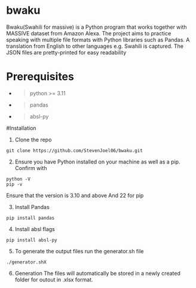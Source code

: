 ﻿# bwaku
Bwaku(Swahili for massive) is a Python program that works together with MASSIVE dataset from Amazon Alexa.
The project aims to practice speaking with multiple file formats with Python libraries such as Pandas. A translation from English to other languages e.g. Swahili is captured. The JSON files are pretty-printed for easy readability

# Prerequisites
- >python >= 3.11
- >pandas
- >absl-py


#Installation

1. Clone the repo
```
git clone https://github.com/StevenJoel06/bwaku.git
```

2. Ensure you have Python installed on your machine as well as a pip. Confirm with 
```
python -V
pip -v
```
Ensure that the version is 3.10 and above And 22 for pip

3. Install Pandas
```
pip install pandas
```

4. Install absl flags
```
pip install absl-py
```

5. To generate the output files run the generator.sh file
```
./generator.shX
```
6. Generation
The files will automatically be stored in a newly created folder for outout in .xlsx format.
